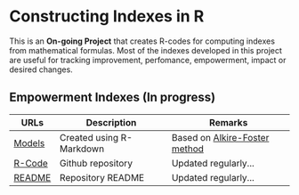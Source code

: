 <head>
  <link rel="stylesheet" href="https://cdnjs.cloudflare.com/ajax/libs/font-awesome/4.7.0/css/font-awesome.min.css"/>
  <link rel="stylesheet" type="text/css" href="./css/ghindexes.css">
</head>


# Constructing Indexes in R

This is an **On-going Project** that creates R-codes for computing indexes from mathematical formulas. Most of the indexes developed in this project are useful for tracking improvement, perfomance, empowerment, impact or desired changes. 

## Empowerment Indexes (In progress)

| URLs | Description | Remarks |
|-------|--------------------| --------- |
|[Models](https://complexdatainsights.com/Resources/subindexes-models.html) | Created using R-Markdown| Based on [Alkire-Foster method](https://ophi.org.uk/research/multidimensional-poverty/alkire-foster-method/)|
|[R-Code](https://github.com/tmbuza/Resources) | Github repository | Updated regularly... |
|[README](https://github.com/tmbuza/Resources/blob/master/README.md/) | Repository README | Updated regularly... |
